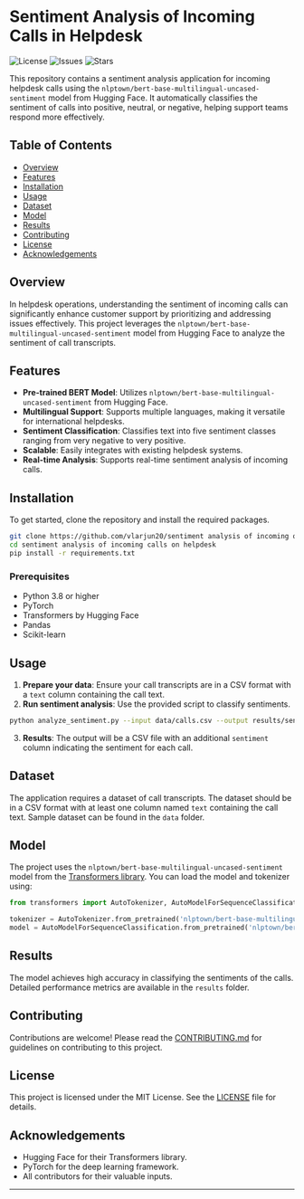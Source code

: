 
# Sentiment Analysis of Incoming Calls in Helpdesk

![License](https://img.shields.io/github/license/vlarjun20/sentiment-helpdesk)
![Issues](https://img.shields.io/github/issues/vlarjun20/sentiment-helpdesk)
![Stars](https://img.shields.io/github/stars/vlarjun20/sentiment-helpdesk)

This repository contains a sentiment analysis application for incoming helpdesk calls using the `nlptown/bert-base-multilingual-uncased-sentiment` model from Hugging Face. It automatically classifies the sentiment of calls into positive, neutral, or negative, helping support teams respond more effectively.

## Table of Contents

- [Overview](#overview)
- [Features](#features)
- [Installation](#installation)
- [Usage](#usage)
- [Dataset](#dataset)
- [Model](#model)
- [Results](#results)
- [Contributing](#contributing)
- [License](#license)
- [Acknowledgements](#acknowledgements)

## Overview

In helpdesk operations, understanding the sentiment of incoming calls can significantly enhance customer support by prioritizing and addressing issues effectively. This project leverages the `nlptown/bert-base-multilingual-uncased-sentiment` model from Hugging Face to analyze the sentiment of call transcripts.

## Features

- **Pre-trained BERT Model**: Utilizes `nlptown/bert-base-multilingual-uncased-sentiment` from Hugging Face.
- **Multilingual Support**: Supports multiple languages, making it versatile for international helpdesks.
- **Sentiment Classification**: Classifies text into five sentiment classes ranging from very negative to very positive.
- **Scalable**: Easily integrates with existing helpdesk systems.
- **Real-time Analysis**: Supports real-time sentiment analysis of incoming calls.

## Installation

To get started, clone the repository and install the required packages.

```bash
git clone https://github.com/vlarjun20/sentiment analysis of incoming on helpdesk.git
cd sentiment analysis of incoming calls on helpdesk
pip install -r requirements.txt
```

### Prerequisites

- Python 3.8 or higher
- PyTorch
- Transformers by Hugging Face
- Pandas
- Scikit-learn

## Usage

1. **Prepare your data**: Ensure your call transcripts are in a CSV format with a `text` column containing the call text.
2. **Run sentiment analysis**: Use the provided script to classify sentiments.

```bash
python analyze_sentiment.py --input data/calls.csv --output results/sentiments.csv
```

3. **Results**: The output will be a CSV file with an additional `sentiment` column indicating the sentiment for each call.

## Dataset

The application requires a dataset of call transcripts. The dataset should be in a CSV format with at least one column named `text` containing the call text. Sample dataset can be found in the `data` folder.

## Model

The project uses the `nlptown/bert-base-multilingual-uncased-sentiment` model from the [Transformers library](https://huggingface.co/nlptown/bert-base-multilingual-uncased-sentiment). You can load the model and tokenizer using:

```python
from transformers import AutoTokenizer, AutoModelForSequenceClassification

tokenizer = AutoTokenizer.from_pretrained('nlptown/bert-base-multilingual-uncased-sentiment')
model = AutoModelForSequenceClassification.from_pretrained('nlptown/bert-base-multilingual-uncased-sentiment')
```

## Results

The model achieves high accuracy in classifying the sentiments of the calls. Detailed performance metrics are available in the `results` folder.

## Contributing

Contributions are welcome! Please read the [CONTRIBUTING.md](CONTRIBUTING.md) for guidelines on contributing to this project.

## License

This project is licensed under the MIT License. See the [LICENSE](LICENSE) file for details.

## Acknowledgements

- Hugging Face for their Transformers library.
- PyTorch for the deep learning framework.
- All contributors for their valuable inputs.

---
